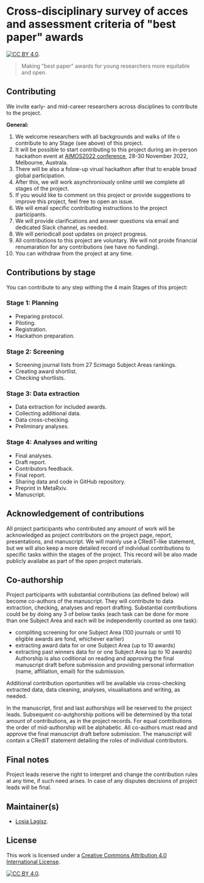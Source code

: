 # Cross-disciplinary survey of acces and assessment criteria of "best paper" awards  

[![CC BY 4.0][cc-by-shield]][cc-by].   

> Making "best paper" awards for young researchers more equitable and open.


## Contributing 
We invite early- and mid-career researchers across disciplines to contribute to the project.     

**General:**
1. We welcome researchers with all backgrounds and walks of life o contribute to any Stage (see above) of this project.   
2. It will be possible to start contributing to this project during an in-person hackathon event at [AIMOS2022 conference](https://www.eventcreate.com/e/aimos2022), 28-30 November 2022, Melbourne, Australa. 
3. There will be also a folow-up virual hackathon after that to enable broad global participation. 
4. After this, we will work asynchroniously online until we complete all stages of the project.     
5. If you would like to comment on this project or provide suggestions to improve this project, feel free to open an issue.   
6. We will email specific contributing instructions to the project participants.  
7. We will provide clarifications and answer questions via email and dedicated Slack channel, as needed.  
8. We will periodicall post updates on project progress. 
9. All contributions to this project are voluntary. We will not proide financial renumaration for any contributions (we have no funding).
10. You can withdraw from the project at any time.        

## Contributions by stage   
You can contribute to any step withing the 4 main Stages of this project:  

### Stage 1: Planning   
- Preparing protocol.  
- Piloting.  
- Registration.  
- Hackathon preparation.   

### Stage 2: Screening   
- Screening journal lists from 27 Scimago Subject Areas rankings.   
- Creating award shortlist.   
- Checking shortlists.  

### Stage 3: Data extraction  
- Data extraction for included awards.   
- Collecting additional data.    
- Data cross-checking.   
- Preliminary analyses.    

### Stage 4: Analyses and writing   
- Final analyses.   
- Draft report.  
- Contributors feedback.   
- Final report.  
- Sharing data and code in GitHub repository.  
- Preprint in MetaRxiv.   
- Manuscript.   

## Acknowledgement of contributions   
All project participants who contributed any amount of work will be acknowledged as project contributors on the project page, report, presentations, and manuscript. We will mainly use a CRediT-like statement, but we will also keep a more detailed record of individual contributions to specific tasks within the stages of the project. This record will be also made publicly availabe as part of the open project materials.    

## Co-authorship  
Project participants with substantial contributions (as defined below) will become co-authors of the manuscript. They will contribute to data extraction, checking, analyses and report drafting. Substantial contributions could be by doing any 3 of below tasks (each task can be done for more than one Subject Area and each will be independently counted as one task):  
- compliting screening for one Subject Area (100 journals or until 10 eligible awards are fond, whichever earlier)
- extracting award data for or one Subject Area (up to 10 awards)
- extracting past winners data for or one Subject Area (up to 10 awards)
Authorship is also coditional on reading and approving the final manuscript draft before submission and providing personal information (name, affiliation, email) for the submission.   

Additional contribution oportunities will be available via cross-checking extracted data, data cleaning, analyses, visualisations and writing, as needed.  

In the manuscript, first and last authorships will be reserved to the project leads. Subsequent co-autghorship poitions will be determined by tha total amount of contributions, as in the project records. For equal contributions the order of mid-authorship will be alphabetic. All co-authors must read and approve the final manuscript draft before submission. The manuscript will contain a CRediT statement detailing the roles of individual contributors.  


## Final notes   
Project leads reserve the right to interpret and change the contribution rules at any time, if such need arises. In case of any disputes decisions of project leads will be final.    


## Maintainer(s)
* [Losia Lagisz](https://github.com/mlagisz). 

## License

This work is licensed under a
[Creative Commons Attribution 4.0 International License][cc-by].  

[![CC BY 4.0][cc-by-image]][cc-by]. 

[cc-by]: http://creativecommons.org/licenses/by/4.0/
[cc-by-image]: https://i.creativecommons.org/l/by/4.0/88x31.png
[cc-by-shield]: https://img.shields.io/badge/License-CC%20BY%204.0-lightgrey.svg
